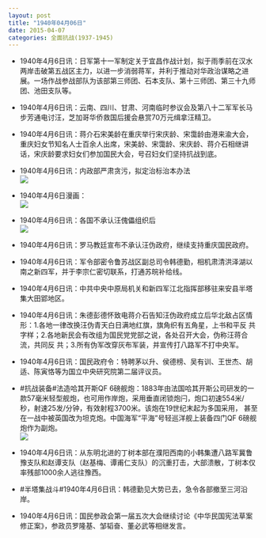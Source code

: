 ```yaml
---
layout: post
title: "1940年04月06日"
date: 2015-04-07
categories: 全面抗战(1937-1945)
---
```


<meta name="referrer" content="no-referrer" />

- 1940年4月6日讯：日军第十一军制定关于宜昌作战计划，拟于雨季前在汉水两岸击破第五战区主力，以进一步消弱蒋军，并利于推动对华政治谋略之进展。一场作战参战部队为该部第三师团、石本支队、第十三师团、第三十九师团、池田支队等。 

- 1940年4月6日讯：云南、四川、甘肃、河南临时参议会及第八十二军军长马步芳通电讨汪，芝加哥华侨救国后援会悬赏70万元缉拿汪精卫。 

- 1940年4月6日讯：蒋介石宋美龄在重庆举行宋庆龄、宋霭龄由港来渝大会，重庆妇女节知名人士百余人出席，宋美龄、宋霭龄、宋庆龄、蒋介石相继讲话，宋庆龄要求妇女们参加国民大会，号召妇女们坚持抗战到底。 

- 1940年4月6日讯：内政部严肃贪污，拟定治标治本办法 <br/><img src="https://ww4.sinaimg.cn/large/aca367d8jw1eqw94cqeyij206v0c5dh5.jpg" />

- 1940年4月6日漫画： <br/><img src="https://ww4.sinaimg.cn/large/aca367d8jw1eqw7dll6sij20fb0ebmzz.jpg" />

- 1940年4月6日讯：各国不承认汪傀儡组织后 <br/><img src="https://ww2.sinaimg.cn/large/aca367d8jw1eqw5njgsosj211c0hj7h5.jpg" />

- 1940年4月6日讯：罗马教廷宣布不承认汪伪政府，继续支持重庆国民政府。 

- 1940年4月6日讯：军令部密令鲁苏战区副总司令韩德勤，相机肃清洪泽湖以南之新四军，并于李宗仁密切联系，打通苏皖补给线。 

- 1940年4月6日讯：中共中央中原局机关和新四军江北指挥部移驻来安县半塔集大田郢地区。 

- 1940年4月6日讯：朱德彭德怀致电蒋介石告知汪伪政府成立后华北敌占区情形：1.各地一律改换汪伪青天白日满地红旗，旗角织有五角星，上书和平反 共字样；2.各地新民会有改组为国民党党部之说，各处召开大会，伪称汪蒋合流，共同反 共；3.所有伪军改穿灰布军装，并宣传打八路军不打中央军。 

- 1940年4月6日讯：国民政府令：特聘茅以升、侯德榜、吴有训、王世杰、胡适、陈寅恪等为国立中央研究院第二届评议员。 

- #抗战装备#法造哈其开斯QF 6磅舰炮：1883年由法国哈其开斯公司研发的一款57毫米轻型舰炮，也可用作岸炮，采用垂直闭锁炮闩，炮口初速554米/秒，射速25发/分钟，有效射程3700米。该炮在19世纪末起为多国采用， 甚至在一战中被英国改为坦克炮。中国海军“平海”号轻巡洋舰上装备四门QF 6磅舰炮作为副炮。 <br/><img src="https://ww1.sinaimg.cn/large/aca367d8jw1eqvm9l52gqj20ct07et91.jpg" />

- 1940年4月6日讯：从东明北进的丁树本部在濮阳西南的小韩集遭八路军冀鲁豫支队和赵谭支队（赵基梅、谭甫仁支队）的沉重打击，大部溃散，丁树本仅率残部1000余人逃往豫西。  

- #半塔集战斗#1940年4月6日讯：韩德勤见大势已去，急令各部撤至三河沿岸。  

- 1940年4月6日讯：国民参政会第一届五次大会继续讨论《中华民国宪法草案修正案》，参政员罗隆基、邹韬奋、董必武等相继发言。 

